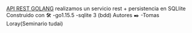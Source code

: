 [API REST GOLANG](https://github.com/Loray21/Golang-Seminario/edit/main/README.md )
realizamos un servicio rest + persistencia en SQLlite
Construido con 🛠️
-go1.15.5
-sqlite 3 (bdd)
Autores ✒️
-Tomas Loray(Seminario tudai)
